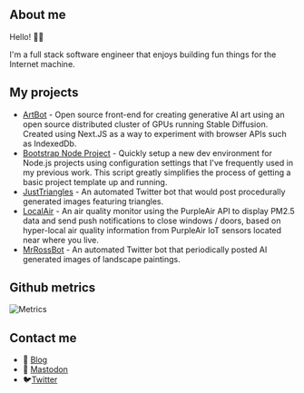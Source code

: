 ## About me

Hello! 👋🏻

I'm a full stack software engineer that enjoys building fun things for the Internet machine.

## My projects

* [ArtBot](https://tinybots.net/arbot) - Open source front-end for creating generative AI art using an open source distributed cluster of GPUs running Stable Diffusion. Created using Next.JS as a way to experiment with browser APIs such as IndexedDb.
* [Bootstrap Node Project](https://github.com/daveschumaker/bootstrap-node-project) - Quickly setup a new dev environment for Node.js projects using configuration settings that I've frequently used in my previous work. This script greatly simplifies the process of getting a basic project template up and running.
* [JustTriangles](https://twitter.com/justtriangles) - An automated Twitter bot that would post procedurally generated images featuring triangles.
* [LocalAir](https://github.com/daveschumaker/local-air) - An air quality monitor using the PurpleAir API to display PM2.5 data and send push notifications to close windows / doors, based on hyper-local air quality information from PurpleAir IoT sensors located near where you live.
* [MrRossBot](https://twitter.com/mrrossbot) - An automated Twitter bot that periodically posted AI generated images of landscape paintings.
## Github metrics

![Metrics](https://metrics.lecoq.io/daveschumaker?template=classic&habits=1&languages=1&base=header%2C%20activity%2C%20community%2C%20repositories%2C%20metadata&base.indepth=false&base.hireable=false&base.skip=false&languages=false&languages.limit=8&languages.threshold=0%25&languages.other=false&languages.colors=github&languages.sections=most-used&languages.indepth=false&languages.analysis.timeout=15&languages.analysis.timeout.repositories=7.5&languages.categories=markup%2C%20programming&languages.recent.categories=markup%2C%20programming&languages.recent.load=300&languages.recent.days=14&habits=false&habits.from=200&habits.days=14&habits.facts=true&habits.charts=false&habits.charts.type=classic&habits.trim=false&habits.languages.limit=8&habits.languages.threshold=0%25&config.timezone=America%2FLos_Angeles)


## Contact me

* 📝 [Blog](https://dave.ly)
* 🐘 [Mastodon](https://mastodon.world/@davely)
* 🐦[Twitter](https://twitter.com/davely)
<!--
**daveschumaker/daveschumaker** is a ✨ _special_ ✨ repository because its `README.md` (this file) appears on your GitHub profile.

Here are some ideas to get you started:

- 🔭 I’m currently working on ...
- 🌱 I’m currently learning ...
- 👯 I’m looking to collaborate on ...
- 🤔 I’m looking for help with ...
- 💬 Ask me about ...
- 📫 How to reach me: ...
- 😄 Pronouns: ...
- ⚡ Fun fact: ...
-->
